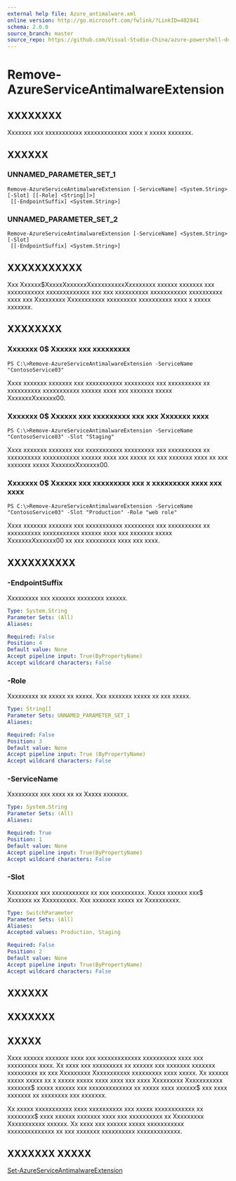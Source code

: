```yaml
---
external help file: Azure_antimalware.xml
online version: http://go.microsoft.com/fwlink/?LinkID=402841
schema: 2.0.0
source_branch: master
source_repo: https://github.com/Visual-Studio-China/azure-powershell-docs-int
---
```


# Remove-AzureServiceAntimalwareExtension
## XXXXXXXX
Xxxxxxx xxx xxxxxxxxxxx xxxxxxxxxxxxx xxxx x xxxxx xxxxxxx.

## XXXXXX

### UNNAMED_PARAMETER_SET_1
```
Remove-AzureServiceAntimalwareExtension [-ServiceName] <System.String> [-Slot] [[-Role] <String[]>]
 [[-EndpointSuffix] <System.String>]
```

### UNNAMED_PARAMETER_SET_2
```
Remove-AzureServiceAntimalwareExtension [-ServiceName] <System.String> [-Slot]
 [[-EndpointSuffix] <System.String>]
```

## XXXXXXXXXXX
Xxx Xxxxxx$XxxxxXxxxxxxXxxxxxxxxxxXxxxxxxxx xxxxxx xxxxxxx xxx xxxxxxxxxxx xxxxxxxxxxxxx xxx xxx xxxxxxxxxx xxxxxxxxxxx xxxxxxxxxx xxxx xxx Xxxxxxxxx Xxxxxxxxxxx xxxxxxxxx xxxxxxxxxx xxxx x xxxxx xxxxxxx.

## XXXXXXXX

### Xxxxxxx 0$ Xxxxxx xxx xxxxxxxxx
```
PS C:\>Remove-AzureServiceAntimalwareExtension -ServiceName "ContosoService03"
```

Xxxx xxxxxxx xxxxxxx xxx xxxxxxxxxxx xxxxxxxxx xxx xxxxxxxxxx xx xxxxxxxxxx xxxxxxxxxxx xxxxxx xxxx xxx xxxxxxx xxxxx XxxxxxxXxxxxxx00.

### Xxxxxxx 0$ Xxxxxx xxx xxxxxxxxx xxx xxx Xxxxxxx xxxx
```
PS C:\>Remove-AzureServiceAntimalwareExtension -ServiceName "ContosoService03" -Slot "Staging"
```

Xxxx xxxxxxx xxxxxxx xxx xxxxxxxxxxx xxxxxxxxx xxx xxxxxxxxxx xx xxxxxxxxxx xxxxxxxxxxx xxxxxx xxxx xxx xxxxx xx xxx xxxxxxx xxxx xx xxx xxxxxxx xxxxx XxxxxxxXxxxxxx00.

### Xxxxxxx 0$ Xxxxxx xxx xxxxxxxxx xxx x xxxxxxxxx xxxx xxx xxxx
```
PS C:\>Remove-AzureServiceAntimalwareExtension -ServiceName "ContosoService03" -Slot "Production" -Role "web role"
```

Xxxx xxxxxxx xxxxxxx xxx xxxxxxxxxxx xxxxxxxxx xxx xxxxxxxxxx xx xxxxxxxxxx xxxxxxxxxxx xxxxxx xxxx xxx xxxxxxx xxxxx XxxxxxxXxxxxxx00 xx xxx xxxxxxxxx xxxx xxx xxxx.

## XXXXXXXXXX

### -EndpointSuffix
Xxxxxxxxx xxx xxxxxxx xxxxxxxx xxxxxx.

```yaml
Type: System.String
Parameter Sets: (All)
Aliases: 

Required: False
Position: 4
Default value: None
Accept pipeline input: True(ByPropertyName)
Accept wildcard characters: False
```

### -Role
Xxxxxxxxx xx xxxxx xx xxxxx.
Xxx xxxxxxx xxxxx xx xxx xxxxx.

```yaml
Type: String[]
Parameter Sets: UNNAMED_PARAMETER_SET_1
Aliases: 

Required: False
Position: 3
Default value: None
Accept pipeline input: True (ByPropertyName)
Accept wildcard characters: False
```

### -ServiceName
Xxxxxxxxx xxx xxxx xx xx Xxxxx xxxxxxx.

```yaml
Type: System.String
Parameter Sets: (All)
Aliases: 

Required: True
Position: 1
Default value: None
Accept pipeline input: True(ByPropertyName)
Accept wildcard characters: False
```

### -Slot
Xxxxxxxxx xxx xxxxxxxxxxx xx xxx xxxxxxxxxx.
Xxxxx xxxxxx xxx$ Xxxxxxx xx Xxxxxxxxxx.
Xxx xxxxxxx xxxxx xx Xxxxxxxxxx.

```yaml
Type: SwitchParameter
Parameter Sets: (All)
Aliases: 
Accepted values: Production, Staging

Required: False
Position: 2
Default value: None
Accept pipeline input: True(ByPropertyName)
Accept wildcard characters: False
```

## XXXXXX

## XXXXXXX

## XXXXX
Xxxx xxxxxx xxxxxxx xxxx xxx xxxxxxxxxxxxx xxxxxxxxxx xxxx xxx xxxxxxxxx xxxx.
Xx xxxx xxx xxxxxxxxx xx xxxxxx xxx xxxxxxx xxxxxxx xxxxxxxxx xx xxx Xxxxxxxxx Xxxxxxxxxxx xxxxxxxxx xxxx xxxxx.
Xx xxxxxx xxxxx xxxxx xx x xxxxx xxxxx xxxx xxxx xxx xxxx Xxxxxxxxx Xxxxxxxxxxx xxxxxxx$ xxxxx xxxxxx xxx xxxxxxxxxxxxx xx xxxxx xxxx xxxxxx$ xxx xxxx xxxxxxx xx xxxxxxxx xxx xxxxxxx.

Xx xxxxx xxxxxxxxxxx xxxx xxxxxxxxxx xxx xxxxx xxxxxxxxxxxx xx xxxxxxxx$ xxxx xxxxxx xxxxxxx xxxx xxx xxxxxxxxxx xx Xxxxxxxxx Xxxxxxxxxxx xxxxxx.
Xx xxxx xxx xxxxxx xxxxx xxxxxxxxxxx xxxxxxxxxxxxxx xx xxx xxxxxxx xxxxxxxxxx xxxxxxxxxxxxx.

## XXXXXXX XXXXX

[Set-AzureServiceAntimalwareExtension](9701c6bf-56b0-40c0-8b76-0dbf402b186f)


